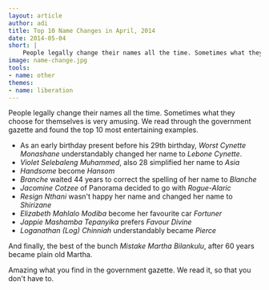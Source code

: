 ```yaml
---
layout: article
author: adi
title: Top 10 Name Changes in April, 2014
date: 2014-05-04
short: |
    People legally change their names all the time. Sometimes what they choose for themselves is very amusing.
image: name-change.jpg
tools:
- name: other
themes:
- name: liberation
---
```


People legally change their names all the time. Sometimes what they choose for themselves is very amusing. We read through the government gazette and found the top 10 most entertaining examples.

* As an early birthday present before his 29th birthday, _Worst Cynette Monashane_ understandably changed her name to _Lebone Cynette_.
* _Violet Selebaleng Muhammed_, also 28 simplified her name to _Asia_
* _Handsome_ become _Hansom_
* _Branche_ waited 44 years to correct the spelling of her name to *Blanche*
* _Jacomine Cotzee_ of Panorama decided to go with _Rogue-Alaric_
* _Resign Nthani_ wasn't happy her name and changed her name to _Shirizane_
* _Elizabeth Mahlalo Modiba_ become her favourite car _Fortuner_
* _Jappie Mashamba Tepanyika_ prefers _Favour Divine_
* _Loganathan (Log) Chinniah_ understandably became _Pierce_

And finally, the best of the bunch
_Mistake Martha Bilankulu_, after 60 years became plain old Martha.

Amazing what you find in the government gazette. We read it, so that you don't have to.


